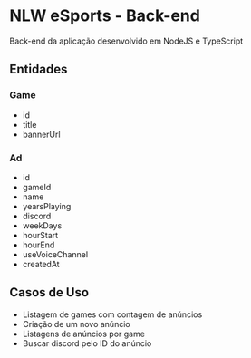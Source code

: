 # NLW eSports - Back-end

Back-end da aplicação desenvolvido em NodeJS e TypeScript

## Entidades

### Game

- id
- title
- bannerUrl

### Ad

- id
- gameId
- name
- yearsPlaying
- discord
- weekDays
- hourStart
- hourEnd
- useVoiceChannel
- createdAt

## Casos de Uso

- Listagem de games com contagem de anúncios
- Criação de um novo anúncio
- Listagens de anúncios por game
- Buscar discord pelo ID do anúncio
